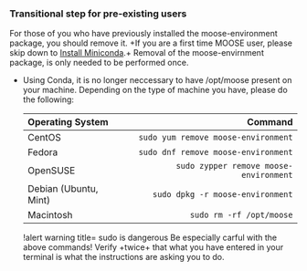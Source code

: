 ### Transitional step for pre-existing users

For those of you who have previously installed the moose-environment package, you should remove it. +If you are a first time MOOSE user, please skip down to [Install Miniconda](conda.md#installconda).+ Removal of the moose-envirnment package, is only needed to be performed once.

- Using Conda, it is no longer neccessary to have /opt/moose present on your machine. Depending on the type of machine you have, please do the following:

  | Operating System | Command |
  | :- | -: |
  | CentOS | `sudo yum remove moose-environment` |
  | Fedora | `sudo dnf remove moose-environment` |
  | OpenSUSE | `sudo zypper remove moose-environment` |
  | Debian (Ubuntu, Mint) | `sudo dpkg -r moose-environment` |
  | Macintosh | `sudo rm -rf /opt/moose` |

  !alert warning title= sudo is dangerous
  Be especially carful with the above commands! Verify +twice+ that what you have entered in your terminal is what the instructions are asking you to do.
